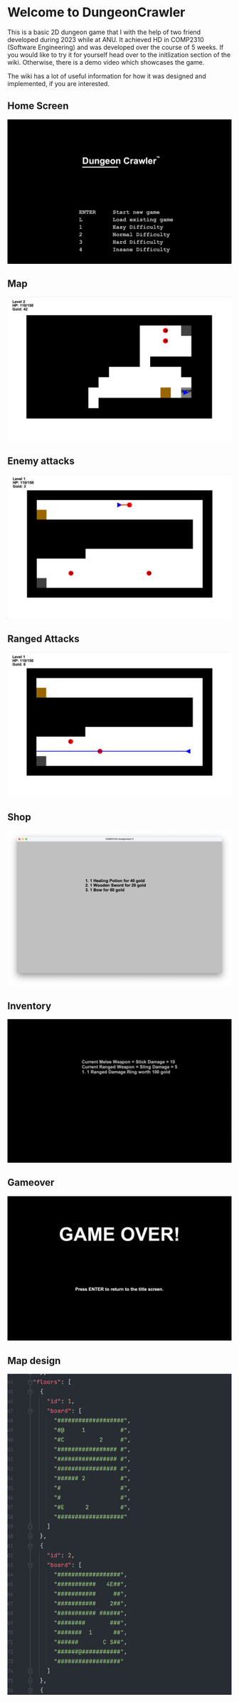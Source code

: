 # Welcome to DungeonCrawler

This is a basic 2D dungeon game that I with the help of two friend developed during 2023 while at ANU. It achieved HD in COMP2310 (Software Engineering) and was developed over the course of 5 weeks. If you would like to try it for yourself head over to the initlization section of the wiki. Otherwise, there is a demo video which showcases the game.

The wiki has a lot of useful information for how it was designed and implemented, if you are interested.

## Home Screen
![Home Screen](/images/homescreen.png)

## Map
![Map](/images/map.png)

## Enemy attacks
![Enemy attacks](/images/attacks.png)

## Ranged Attacks
![Ranged attacks](/images/rangedattack.png)

## Shop
![Shop](/images/shop.png)

## Inventory
![Inventory](/images/inventory.png)

## Gameover
![Gameover](/images/gameover.png)

## Map design
![Map Design](/images/mapdesign.png)
